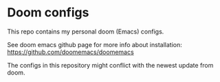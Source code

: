 # Doom configs

This repo contains my personal doom (Emacs) configs.

See doom emacs github page for more info about installation: https://github.com/doomemacs/doomemacs

The configs in this repository might conflict with the newest update from doom.
